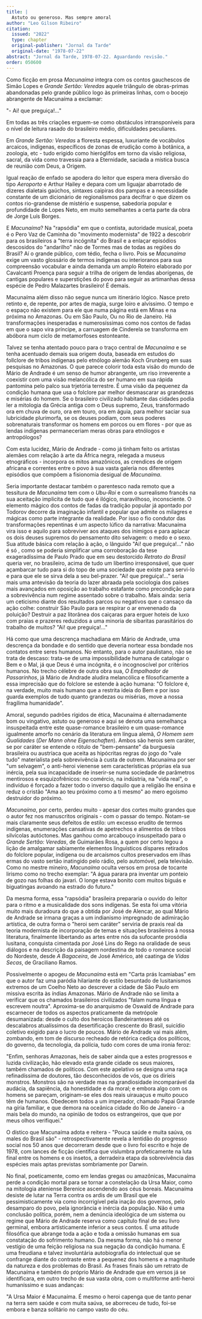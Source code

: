```yaml
---
title: |
  Astuto ou generoso. Mas sempre amoral
author: "Leo Gilson Ribeiro"
citation:
  issued: "2022"
  type: chapter
  original-publisher: "Jornal da Tarde"
  original-date: "1978-07-22"
abstract: "Jornal da Tarde, 1978-07-22. Aguardando revisão."
order: 050600
---
```


Como ficção em prosa *Macunaíma* integra com os contos gauchescos de Simão Lopes e *Grande Sertão: Veredas* aquele triângulo de obras-primas abandonadas pelo grande público logo às primeiras linhas, com o bocejo abrangente de Macunaíma a exclamar:

"- Ai! que preguiça!..."

Em todas as três criações erguem-se como obstáculos intransponíveis para o nível de leitura rasado do brasileiro médio, dificuldades peculiares.

Em *Grande Sertão: Veredas* a floresta espessa, luxuriante de vocábulos arcaicos, indígenas, específicos de zonas de erudição como à botânica, a zoologia, etc - tudo erigido como hieróglifos em torno da visão religiosa, sacral, da vida como travessia para a Eternidade, saciada a mística busca de reunião com Deus, a Origem.

Igual reação de enfado se apodera do leitor que espera mera diversão do tipo *Aeroporto* e Arthur Hailey e depara com um liguajar abarrotado de dizeres dialetais gaúchos, sintaxes caipiras dos pampas e a necessidade constante de um dicionário de regionalismos para decifrar o que dizem os contos rio-grandense de mistério e suspense, sabedoria popular e profundidade de Lopes Neto, em muito semelhantes a certa parte da obra de Jorge Luís Borges.

E *Macunaíma*? Na "rapsódia" em que o contista, autoridade musical, poeta é o Pero Vaz de Caminha do "movimento modernista" de 1922 a descobrir para os brasileiros a "terra incógnita" do Brasil e a enlaçar episódios descosidos do "andarilho" não de Tormes mas de todas as regiões do Brasil? Aí o grande público, com tédio, fecha o livro. Pois se *Macunaíma* exige um vasto glossário de termos indígenas ou interioranos para sua compreensão vocabular e ainda demanda um amplo Roteiro elaborado por Cavalcanti Proença para seguir a trilha de origem de lendas aborígenas, de cantigas populares e superstições do povo para seguir as artimanhas dessa espécie de Pedro Malazartes brasileiro! É demais.

Macunaíma além disso não segue nunca um itinerário lógico. Nasce preto retinto e, de repente, por artes de magia, surge loiro e alvíssimo. O tempo e o espaço não existem para ele que numa página está em Minas e na próxima no Amazonas. Ou em São Paulo, Ou no Rio de Janeiro. Há transformações inesperadas e numerosíssimas como nos contos de fadas em que o sapo vira príncipe, a carruagem de Cinderela se transforma em abóbora num ciclo de metamorfoses estonteante.

Talvez se tenha atentado pouco para o traço central de *Macunaíma* e se tenha acentuado demais sua origem douta, baseada em estudos do follclore de tribos indígenas pelo etnólogo alemão Koch Grunberg em suas pesquisas no Amazonas. O que parece colorir toda esta visão do mundo de Mário de Andrade é um senso de humor abrangente, um riso irreverente a coexistir com uma visão melancólica do ser humano em sua rápida pantomina pelo palco sua trjetória terrestre. É uma visão da pequenez da condição humana que usa o folclore par melhor desmascarar as grandezas e misérias do homem. Se o brasileiro civilizado habitante das cidades podia ler a mitologia da Grécia antiga com o Deus supremo, Zeus, transformado ora em chuva de ouro, ora em touro, ora em águia, para melhor saciar sua lubricidade plurimorfa, se os deuses podiam, com seus poderes sobrenaturais transformar os homens em porcos ou em flores - por que as lendas indígenas permaneceriam meras obras para etnólogos e antropólogos?

Com esta lucidez, Mário de Andrade - como já tinham feito os artistas alemães com relação à arte da África negra, relegada a museus etnográficos - incorpora os mitos amazônicos, as crendices de origem africana e correntes entre o povo à sua vasta galeria nos diferentes episódios que compõem a fisionomia desigual de *Macunaíma*.

Seria importante destacar também o parentesco nada remoto que a tessitura de *Macunaíma* tem com o *Ubu-Roi* e com o surrealismo francês na sua aceitação implicita de tudo que é ilógico, maravilhoso, inconsciente. O elemento mágico dos contos de fadas da tradição popular já apontado por Todorov decorre da imaginação infantil e popular que admite os milagres e mágicas como parte integrante da realidade. Por isso o fio condutor das transformações repentinas é um aspecto lúfico da narrativa: Macunaíma vira isso e aquilo para sobreviver aos ataques dos inimigos e para aplacar os dois deuses supremos do pensamento dito selvagem: o medo e o sexo. Sua atitude básica com relação à ação, o lânguido "Ai! que preguiça!..." não é só , como se poderia simplificar uma corroboração da tese exageradíssima de Paulo Prado que em seu destorcido *Retrato do Brasil* queria ver, no brasileiro, acima de tudo um libertino irresponsável, que quer açambarcar tudo para si do topo de uma sociedade que existe para servi-lo e para que ele se sirva dela a seu bel-prazer. "Ai! que preguiça!..." seria mais uma antevisão da teoria do lazer abraada pela sociologia dos países mais avançados em oposição ao trabalho estafante como precondição para a sobrevivência num regime assentado sobre o trabalho. Mais ainda: seria um ceticismo diante dos resultados parcos ou negativos que o cansaço da ação colhe: construir São Paulo para se respirar o ar envenenado da poluição? Destruir a paz litorânea dos caiçaras para erguer hoteis de luxo com praias e prazeres reduzidos a uma minoria de sibaritas parasitários do trabalho de muitos? "Ai! que preguiça!..."

Há como que uma descrença machadiana em Mário de Andrade, uma descrença da bondade e do sentido que deveria nortear essa bondade nos contatos entre seres humanos. No entanto, para o autor paulistano, não se trata de descaso: trata-se de uma impossibilidade humana de catalogar o Bem e o Mal, já que Deus é uma incógnita, é o incognoscível por critérios humanos. No trecho célebre de outra obra sua, *O Empalhador de Passarinhos*, já Mário de Andrade aludira melancólica e filosoficamente a essa imprecisão que do folclore se estende à ação humana: "O folclore é, na verdade, muito mais humano que a restrita ideia do Bem e por isso guarda exemplos de tudo quanto grandezas ou misérias, move a nossa fragílima humanidade".

Amoral, segundo padrões rígidos de ética, Macunaíma é alternadamente bom ou vingativo, astuto ou generoso e aqui se denota uma semelhança insuspeitada entre este quase-romance brasileiro e um quase-romance igualmente amorfo no cenário da literatura em língua alemã, *O Homem sem Qualidades* (*Der Mann ohne Eigenschaften*). Ambos são herois sem caráter, se por caráter se entende o rótulo de "bem-pensante" da burguesia brasileira ou austríaca que aceita as hipócritas regras do jogo do "vale tudo" materialista pela sobrevivência à custa de outrem. Macunaíma por ser "um selvagem", o anti-heroi vienense sem características próprias ela sua inércia, pela sua incapacidade de inserir-se numa sociedade de parâmetros mentirosos e esquizofrênicos: no comércio, na indústria, na "vida real", o indivíduo é forçado a fazer todo o inverso daquilo que a religião lhe ensina e reduz o cristão "Ama ao teu próximo como a ti mesmo" ao mero egoísmo destruidor do próximo.

*Macunaíma*, por certo, perdeu muito - apesar dos cortes muito grandes que o autor fez nos manuscritos originais - com o passar do tempo. Notam-se mais claramente seus defeitos de estilo: um excesso erudito de termos indígenas, enumerações cansativas de apetrechos e alimentos de tribos silvícolas autóctones. Mas ganhou como arcabouço insuspeitado para o *Grande Sertão: Veredas*, de Guimarães Rosa, a quem por certo legou a lição de amalgamar sabiamente elementos linguísticos díspares retirados do folclore popular, indígena ou de arcaísmos cultos preservados em ilhas ermas do vasto sertão inatingido pelo rádio, pelo automóvel, pela televisão. Como no mestre mineiro, *Macunaíma* oculta versos em prosa de tocante lirismo como no trecho exemplar: "A água parara pra inventar um ponteio de gozo nas folhas do javari. O longe estava bonito com muitos biguás e biguatingas avoando na estrado do futuro."

Da mesma forma, essa "rapsódia" brasileira prepararia o ouvido do leitor para o ritmo e a musicalidade dos sons indígenas. Se esta foi uma vitória muito mais duradoura do que a obtida por José de Alencar, ao qual Mário de Andrade se irmana graças a um indianismo impregnado de adimiração artística, de outra forma o "heroi sem caráter" serviria de praxis real da teoria modernista de incorporação de temas e situações brasileiros à nossa literatura, finalmente libertando as artes entre nós da sufocante prosódia lusitana, conquista cimentada por José Lins do Rego na oralidade de seus diálogos e na descrição da paisagem nordestina de todo o romance social do Nordeste, desde *A Bagaceira*, de José Américo, até caatinga de *Vidas Secas*, de Graciliano Ramos.

Possivelmente o apogeu de *Macunaíma* está em "Carta prás Icamiabas" em que o autor faz uma paródia hilariante do estilo besuntado de lusitanismos extremos de um Coelho Neto ao descrever a cidade de São Paulo em missiva escrita às índias Amazonas. Mário de Andrade não se limita a verificar que os chamados brasileiros civilizados "falam numa língua e escrevem noutra". Aproxima-se do anarquismo de Oswald de Andrade para escarnecer de todos os aspectos praticamente da metrópole desumanizada: desde o culto dos heroicos Bandeiranteses até os descalabros atualíssimos da desertificação crescente do Brasil, suicídio coletivo exigido para o lucro de poucos. Mário de Andrade vai mais além, zombando, em tom de discurso recheado de retórica cediça dos políticos, do governo, da tecnologia, da polícia, tudo com cores de uma ironia feroz:

"Enfim, senhoras Amazonas, heis de saber ainda que a estes progressos e luzida civilização, hão elevado esta grande cidade os seus maiores, também chamados de politicos. Com este apelativo se designa uma raça refinadíssima de doutores, tão desconhecidos de vós, que os diríeis monstros. Monstros são na verdade mas na grandiosidade incomparável da audácia, da sapiência, da honestidade e da moral; e embora algo com os homens se pareçam, originam-se eles dos reais uirauaçus e muito pouco têm de humanos. Obedecem todos a um imperador, chamado Papai Grande na gíria familiar, e que demora na oceânica cidade do Rio de Janeiro - a mais bela do mundo, na opinião de todos os estrangeiros, que que por meus olhos verifiquei."

O dístico que Macunaíma adota e reitera - "Pouca saúde e muita saúva, os males do Brasil são" - retrospectivamente revela a lentidão do progresso social nos 50 anos que decorreram desde que o livro foi escrito e hoje de 1978, com lances de ficção científica que vislumbra profeticamente na luta final entre os homens e os insetos, a derradeira etapa da sobrevivência das espécies mais aptas previstas sombriamente por Darwin.

No final, poeticamente, como em lendas gregas ou amazônicas, Macunaíma perde a condição mortal para se tornar a constelação da Ursa Maior, como na mitologia ateniense Berenice ascendendo aos céus boreais. Macunaíma desiste de lutar na Terra contra os ardis de um Brasil que ele pessimisticamente via como incorrigível pela inação dos governos, pelo desamparo do povo, pela ignorância e inércia da população. Não é uma conclusão política, porém, nem a denúncia ideológica de um sistema ou regime que Mário de Andrade reserva como capítulo final de seu livro germinal, embora artisticamente inferior a seus contos. É uma atitude filosófica que abrange toda a ação e toda a omissão humanas em sua constatação do sofrimento humano. Da mesma forma, não há o menor vestígio de uma feição religiosa na sua negação da condição humana. É uma freudiana e talvez involuntária autobiografia do intelectual que se confrange diante do contraste entre a pequenez dos homens e a magnitude da natureza e dos problemas do Brasil. As frases finais são um retrato de Macunaíma e também do próprio Mário de Andrade que em versos já se identificara, em outro trecho de sua vasta obra, com o multiforme anti-heroi humaníssimo e suas andanças:

"A Ursa Maior é Macunaíma. É mesmo o heroi capenga que de tanto penar na terra sem saúde e com muita saúva, se aborreceu de tudo, foi-se embora e banza solitário no campo vasto do céu.


